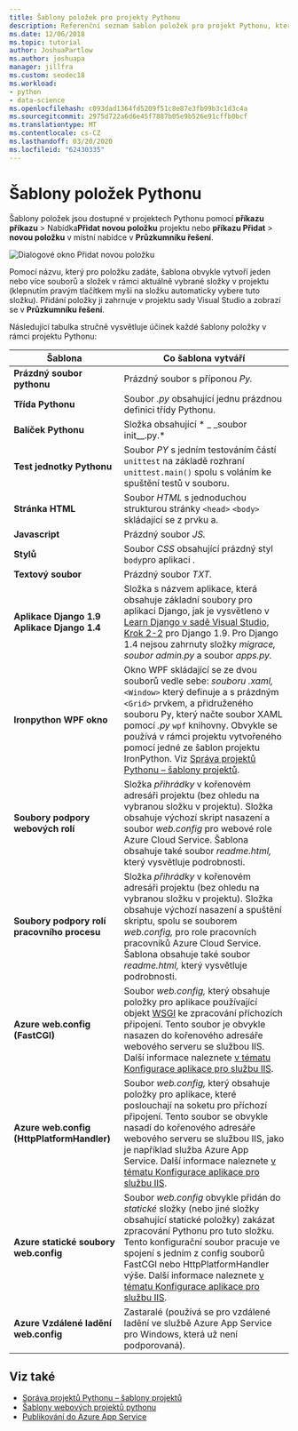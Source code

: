 ```yaml
---
title: Šablony položek pro projekty Pythonu
description: Referenční seznam šablon položek pro projekt Pythonu, které jsou k dispozici prostřednictvím dialogového okna Přidat > novou položku v sadě Visual Studio.
ms.date: 12/06/2018
ms.topic: tutorial
author: JoshuaPartlow
ms.author: joshuapa
manager: jillfra
ms.custom: seodec18
ms.workload:
- python
- data-science
ms.openlocfilehash: c093dad1364fd5209f51c8e87e3fb99b3c1d3c4a
ms.sourcegitcommit: 2975d722a6d6e45f7887b05e9b526e91cffb0bcf
ms.translationtype: MT
ms.contentlocale: cs-CZ
ms.lasthandoff: 03/20/2020
ms.locfileid: "62430335"
---
```

# <a name="python-item-templates"></a>Šablony položek Pythonu

Šablony položek jsou dostupné v projektech Pythonu pomocí **příkazu příkazu** > Nabídka**Přidat novou položku** projektu nebo **příkazu Přidat** > **novou položku** v místní nabídce v **Průzkumníku řešení**.

![Dialogové okno Přidat novou položku](media/project-item-templates.png)

Pomocí názvu, který pro položku zadáte, šablona obvykle vytvoří jeden nebo více souborů a složek v rámci aktuálně vybrané složky v projektu (klepnutím pravým tlačítkem myši na složku automaticky vybere tuto složku). Přidání položky ji zahrnuje v projektu sady Visual Studio a zobrazí se v **Průzkumníku řešení**.

Následující tabulka stručně vysvětluje účinek každé šablony položky v rámci projektu Pythonu:

| Šablona | Co šablona vytváří |
| --- | --- |
| **Prázdný soubor pythonu** | Prázdný soubor s příponou *Py.* |
| **Třída Pythonu** | Soubor *.py* obsahující jednu prázdnou definici třídy Pythonu. |
| **Balíček Pythonu** | Složka obsahující * \_ \_soubor init\_\_.py.* |
| **Test jednotky Pythonu** | Soubor *PY* s jedním testováním částí `unittest` na základě rozhraní `unittest.main()` spolu s voláním ke spuštění testů v souboru. |
| **Stránka HTML** | Soubor *HTML* s jednoduchou strukturou stránky `<head>` `<body>` skládající se z prvku a. |
| **Javascript** | Prázdný soubor *JS.* |
| **Stylů** | Soubor *CSS* obsahující prázdný styl `body`pro aplikaci . |
| **Textový soubor** | Prázdný soubor *TXT.* |
| **Aplikace Django 1.9**<br/>**Aplikace Django 1.4** | Složka s názvem aplikace, která obsahuje základní soubory pro aplikaci Django, jak je vysvětleno v [Learn Django v sadě Visual Studio, Krok 2-2](learn-django-in-visual-studio-step-02-create-an-app.md#step-2-1-create-an-app-with-a-default-structure) pro Django 1.9. Pro Django 1.4 nejsou zahrnuty složky *migrace,* *soubor admin.py* a soubor *apps.py.* |
| **Ironpython WPF okno** | Okno WPF skládající se ze dvou souborů vedle sebe: *souboru .xaml,* `<Window>` který definuje a s prázdným `<Grid>` prvkem, a přidruženého souboru Py, který načte soubor XAML pomocí *.py* `wpf` knihovny. Obvykle se používá v rámci projektu vytvořeného pomocí jedné ze šablon projektu IronPython. Viz [Správa projektů Pythonu – šablony projektů](managing-python-projects-in-visual-studio.md#project-templates). |
| **Soubory podpory webových rolí** | Složka *přihrádky* v kořenovém adresáři projektu (bez ohledu na vybranou složku v projektu). Složka obsahuje výchozí skript nasazení a soubor *web.config* pro webové role Azure Cloud Service. Šablona obsahuje také soubor *readme.html,* který vysvětluje podrobnosti. |
| **Soubory podpory rolí pracovního procesu** | Složka *přihrádky* v kořenovém adresáři projektu (bez ohledu na vybranou složku v projektu). Složka obsahuje výchozí nasazení a spuštění skriptu, spolu se souborem *web.config,* pro role pracovních pracovníků Azure Cloud Service. Šablona obsahuje také soubor *readme.html,* který vysvětluje podrobnosti. |
| **Azure web.config (FastCGI)** | Soubor *web.config,* který obsahuje položky pro aplikace používající objekt [WSGI](https://wsgi.readthedocs.io/en/latest/) ke zpracování příchozích připojení. Tento soubor je obvykle nasazen do kořenového adresáře webového serveru se službou IIS. Další informace naleznete [v tématu Konfigurace aplikace pro službu IIS](configure-web-apps-for-iis-windows.md). |
| **Azure web.config (HttpPlatformHandler)** | Soubor *web.config,* který obsahuje položky pro aplikace, které poslouchají na soketu pro příchozí připojení. Tento soubor se obvykle nasadí do kořenového adresáře webového serveru se službou IIS, jako je například služba Azure App Service. Další informace naleznete [v tématu Konfigurace aplikace pro službu IIS](configure-web-apps-for-iis-windows.md). |
| **Azure statické soubory web.config** | Soubor *web.config* obvykle přidán do *statické* složky (nebo jiné složky obsahující statické položky) zakázat zpracování Pythonu pro tuto složku. Tento konfigurační soubor pracuje ve spojení s jedním z config souborů FastCGI nebo HttpPlatformHandler výše. Další informace naleznete [v tématu Konfigurace aplikace pro službu IIS](configure-web-apps-for-iis-windows.md). |
| **Azure Vzdálené ladění web.config** | Zastaralé (používá se pro vzdálené ladění ve službě Azure App Service pro Windows, která už není podporovaná). |

## <a name="see-also"></a>Viz také

- [Správa projektů Pythonu – šablony projektů](managing-python-projects-in-visual-studio.md#project-templates)
- [Šablony webových projektů pythonu](python-web-application-project-templates.md)
- [Publikování do Azure App Service](publishing-python-web-applications-to-azure-from-visual-studio.md)

